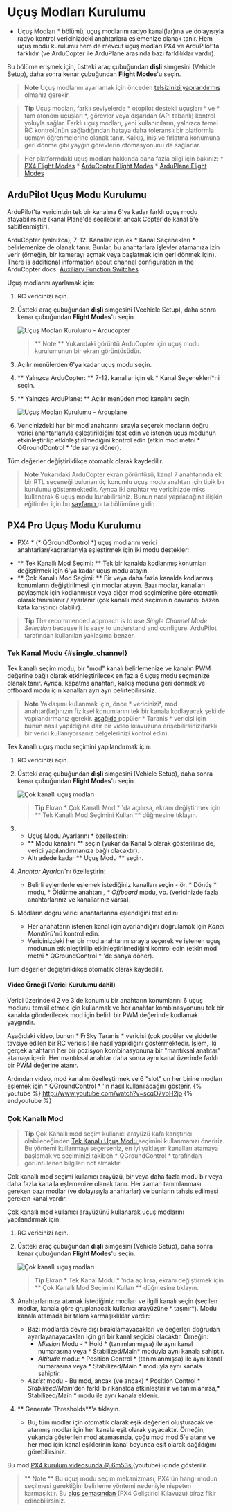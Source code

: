 # Uçuş Modları Kurulumu

* Uçuş Modları * bölümü, uçuş modlarını radyo kanal(lar)ına ve dolayısıyla radyo kontrol vericinizdeki anahtarlara eşlemenize olanak tanır. Hem uçuş modu kurulumu hem de mevcut uçuş modları PX4 ve ArduPilot'ta farklıdır (ve ArduCopter ile ArduPlane arasında bazı farklılıklar vardır).

Bu bölüme erişmek için, üstteki araç çubuğundan **dişli** simgesini (Vehicle Setup), daha sonra kenar çubuğundan **Flight Modes**'u seçin.

> **Note** Uçuş modlarını ayarlamak için önceden [ telsizinizi yapılandırmış ](../SetupView/Radio.md) olmanız gerekir.

<span></span>

> **Tip** Uçuş modları, farklı seviyelerde * otopilot destekli uçuşları * ve * tam otonom uçuşları *, görevler veya dışarıdan (API tabanlı) kontrol yoluyla sağlar. Farklı uçuş modları, yeni kullanıcıların, yalnızca temel RC kontrolünün sağladığından hataya daha toleranslı bir platformla uçmayı öğrenmelerine olanak tanır. Kalkış, iniş ve fırlatma konumuna geri dönme gibi yaygın görevlerin otomasyonunu da sağlarlar.

<div>
</div>

> Her platformdaki uçuş modları hakkında daha fazla bilgi için bakınız: * [PX4 Flight Modes](https://docs.px4.io/en/flight_modes/) * [ArduCopter Flight Modes](http://ardupilot.org/copter/docs/flight-modes.html) * [ArduPlane Flight Modes](http://ardupilot.org/plane/docs/flight-modes.html)

## ArduPilot Uçuş Modu Kurulumu

ArduPilot'ta vericinizin tek bir kanalına 6'ya kadar farklı uçuş modu atayabilirsiniz (kanal Plane'de seçilebilir, ancak Copter'de kanal 5'e sabitlenmiştir).

ArduCopter (yalnızca), 7-12. Kanallar için ek * Kanal Seçenekleri * belirlemenize de olanak tanır. Bunlar, bu anahtarlara işlevler atamanıza izin verir (örneğin, bir kamerayı açmak veya başlatmak için geri dönmek için). There is additional information about channel configuration in the ArduCopter docs: [Auxiliary Function Switches](https://ardupilot.org/copter/docs/channel-7-and-8-options.html#channel-7-and-8-options)

Uçuş modlarını ayarlamak için:

1. RC vericinizi açın.
2. Üstteki araç çubuğundan **dişli** simgesini (Vechicle Setup), daha sonra kenar çubuğundan **Flight Modes**'u seçin.
    
    ![Uçuş Modları Kurulumu - Arducopter](../../assets/setup/flight_modes_copter_ardupilot.jpg)
    
    > ** Note ** Yukarıdaki görüntü ArduCopter için uçuş modu kurulumunun bir ekran görüntüsüdür.

3. Açılır menülerden 6'ya kadar uçuş modu seçin.

4. ** Yalnızca ArduCopter: ** 7-12. kanallar için ek * Kanal Seçenekleri*ni seçin.
5. ** Yalnızca ArduPlane: ** Açılır menüden mod kanalını seçin.
    
    ![Uçuş Modları Kurulumu - Arduplane](../../assets/setup/flight_modes_plane_ardupilot.jpg)

6. Vericinizdeki her bir mod anahtarını sırayla seçerek modların doğru verici anahtarlarıyla eşleştirildiğini test edin ve istenen uçuş modunun etkinleştirilip etkinleştirilmediğini kontrol edin (etkin mod metni * QGroundControl * 'de sarıya döner).

Tüm değerler değiştirildikçe otomatik olarak kaydedilir.

> **Note** Yukarıdaki ArduCopter ekran görüntüsü, kanal 7 anahtarında ek bir RTL seçeneği bulunan üç konumlu uçuş modu anahtarı için tipik bir kurulumu göstermektedir. Ayrıca iki anahtar ve vericinizde miks kullanarak 6 uçuş modu kurabilirsiniz. Bunun nasıl yapılacağına ilişkin eğitimler için bu [ sayfanın ](http://ardupilot.org/copter/docs/common-rc-transmitter-flight-mode-configuration.html#common-rc-transmitter-flight-mode-configuration) orta bölümüne gidin.

## PX4 Pro Uçuş Modu Kurulumu

* PX4 * (* QGroundControl *) uçuş modlarını verici anahtarları/kadranlarıyla eşleştirmek için iki modu destekler:

- ** Tek Kanallı Mod Seçimi: ** Tek bir kanalda kodlanmış konumları değiştirmek için 6'ya kadar uçuş modu atayın. 
- ** Çok Kanallı Mod Seçimi: ** Bir veya daha fazla kanalda kodlanmış konumların değiştirilmesi için modlar atayın. Bazı modlar, kanalları paylaşmak için kodlanmıştır veya diğer mod seçimlerine göre otomatik olarak tanımlanır / ayarlanır (çok kanallı mod seçiminin davranışı bazen kafa karıştırıcı olabilir). 

> **Tip** The recommended approach is to use *Single Channel Mode Selection* because it is easy to understand and configure. ArduPilot tarafından kullanılan yaklaşıma benzer.

### Tek Kanal Modu {#single_channel}

Tek kanallı seçim modu, bir "mod" kanalı belirlemenize ve kanalın PWM değerine bağlı olarak etkinleştirilecek en fazla 6 uçuş modu seçmenize olanak tanır. Ayrıca, kapatma anahtarı, kalkış moduna geri dönmek ve offboard modu için kanalları ayrı ayrı belirtebilirsiniz.

> **Note** Yaklaşımı kullanmak için, önce * vericinizi*, mod anahtar(lar)ınızın fiziksel konumlarını tek bir kanala kodlayacak şekilde yapılandırmanız gerekir. [ aşağıda ](#taranis_setup) popüler * Taranis * vericisi için bunun nasıl yapıldığına dair bir video kılavuzuna erişebilirsiniz(farklı bir verici kullanıyorsanız belgelerinizi kontrol edin).

Tek kanallı uçuş modu seçimini yapılandırmak için:

1. RC vericinizi açın.
2. Üstteki araç çubuğundan **dişli** simgesini (Vehicle Setup), daha sonra kenar çubuğundan **Flight Modes**'u seçin.
    
    ![Çok kanallı uçuş modları](../../assets/setup/flight_modes_single_channel_px4.jpg)
    
    > **Tip** Ekran * Çok Kanallı Mod * 'da açılırsa, ekranı değiştirmek için ** Tek Kanallı Mod Seçimini Kullan ** düğmesine tıklayın.

3. * Uçuş Modu Ayarlarını * özelleştirin:
    
    - ** Modu kanalını ** seçin (yukarıda Kanal 5 olarak gösterilirse de, verici yapılandırmanıza bağlı olacaktır). 
    - Altı adede kadar ** Uçuş Modu ** seçin.
4. *Anahtar Ayarları*'nı özelleştirin: 
    - Belirli eylemlerle eşlemek istediğiniz kanalları seçin - ör. * Dönüş * modu, * Öldürme anahtarı *, * Offboard* modu, vb. (vericinizde fazla anahtarlarınız ve kanallarınız varsa).
5. Modların doğru verici anahtarlarına eşlendiğini test edin: 
    - Her anahatarın istenen kanal için ayarlandığını doğrulamak için *Kanal Monitörü*'nü kontrol edin.
    - Vericinizdeki her bir mod anahtarını sırayla seçerek ve istenen uçuş modunun etkinleştirilip etkinleştirilmediğini kontrol edin (etkin mod metni * QGroundControl * 'de sarıya döner).

Tüm değerler değiştirildikçe otomatik olarak kaydedilir.

#### Video Örneği (Verici Kurulumu dahil)

Verici üzerindeki 2 ve 3'de konumlu bir anahtarın konumlarını 6 uçuş modunu temsil etmek için kullanmak ve her anahtar kombinasyonunu tek bir kanalda gönderilecek mod için belirli bir PWM değerinde kodlamak yaygındır.

Aşağıdaki video, bunun * FrSky Taranis * vericisi (çok popüler ve şiddetle tavsiye edilen bir RC vericisi) ile nasıl yapıldığını göstermektedir. İşlem, iki gerçek anahtarın her bir pozisyon kombinasyonuna bir "mantıksal anahtar" atamayı içerir. Her mantıksal anahtar daha sonra aynı kanal üzerinde farklı bir PWM değerine atanır.

<a id="taranis_setup"></a>
Ardından video, mod kanalını özelleştirmek ve 6 "slot" un her birine modları eşlemek için * QGroundControl * 'ın nasıl kullanılacağını gösterir. {% youtube %} http://www.youtube.com/watch?v=scqO7vbH2jo {% endyoutube %}

### Çok Kanallı Mod

> **Tip** Çok Kanallı mod seçim kullanıcı arayüzü kafa karıştırıcı olabileceğinden [ Tek Kanallı Uçuş Modu ](#single_channel) seçimini kullanmanızı öneririz. Bu yöntemi kullanmayı seçerseniz, en iyi yaklaşım kanalları atamaya başlamak ve seçiminizi takiben * QGroundControl * tarafından görüntülenen bilgileri not almaktır.

Çok kanallı mod seçimi kullanıcı arayüzü, bir veya daha fazla modu bir veya daha fazla kanalla eşlemenize olanak tanır. Her zaman tanımlanması gereken bazı modlar (ve dolayısıyla anahtarlar) ve bunların tahsis edilmesi gereken kanal vardır.

Çok kanallı mod kullanıcı arayüzünü kullanarak uçuş modlarını yapılandırmak için:

1. RC vericinizi açın.
2. Üstteki araç çubuğundan **dişli** simgesini (Vehicle Setup), daha sonra kenar çubuğundan **Flight Modes**'u seçin.
    
    ![Çok kanallı uçuş modları](../../assets/setup/flight_modes_multi_channel_px4.jpg)
    
    > **Tip** Ekran * Tek Kanal Modu * 'nda açılırsa, ekranı değiştirmek için ** Çok Kanallı Mod Seçimini Kullan ** düğmesine tıklayın.

3. Anahtarlarınıza atamak istediğiniz modları ve ilgili kanalı seçin (seçilen modlar, kanala göre gruplanacak kullanıcı arayüzüne * taşınır*). Modu kanala atamada bir takım karmaşıklıklar vardır:
    
    - Bazı modlarda devre dışı bırakılamayacakları ve değerleri doğrudan ayarlayanayacakları için gri bir kanal seçicisi olacaktır. Örneğin: 
        - *Mission* Modu - * Hold * (tanımlanmışsa) ile aynı kanal numarasına veya * Stabilized/Main* moduyla aynı kanala sahiptir.
        - *Altitude* modu: * Position Control * (tanımlanmışsa) ile aynı kanal numarasına veya * Stabilized/Main * moduyla aynı kanala sahiptir.
    - *Assist* modu - Bu mod, ancak (ve ancak) * Position Control * *Stabilized/Main*'den farklı bir kanalda etkinleştirilir ve tanımlanırsa,* Stabilized/Main * modu ile aynı kanala eklenir.
4. ** Generate Thresholds**'a tıklayın. 
    - Bu, tüm modlar için otomatik olarak eşik değerleri oluşturacak ve atanmış modlar için her kanala eşit olarak yayacaktır. Örneğin, yukarıda gösterilen mod atamasında, çoğu mod mod 5'e atanır ve her mod için kanal eşiklerinin kanal boyunca eşit olarak dağıldığını görebilirsiniz. 

Bu mod [ PX4 kurulum videosunda @ 6m53s ](https://youtu.be/91VGmdSlbo4?t=6m53s) (youtube) içinde gösterilir.

> ** Note ** Bu uçuş modu seçim mekanizması, PX4'ün hangi modun seçilmesi gerektiğini belirleme yöntemi nedeniyle nispeten karmaşıktır. Bu [ akış şemasından ](https://dev.px4.io/en/concept/flight_modes.html#flight-mode-evaluation-diagram) (PX4 Geliştirici Kılavuzu) biraz fikir edinebilirsiniz.